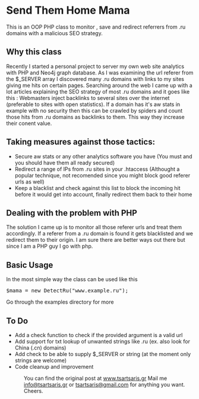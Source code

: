 Send Them Home Mama
===============================================

This is an OOP PHP class to monitor , save and redirect referrers from .ru domains with a malicious SEO strategy. 

<h2> Why this class </h2>
<p>Recently I started a personal project to server my own web site analytics with PHP and Neo4j graph database. As I was examining the url referer from the $_SERVER array I discovered many .ru domains with links to my sites giving me hits on certain pages. Searching around the web I came up with a lot articles explaining the SEO strategy of most .ru domains and it goes like this : Webmasters inject backlinks to several sites over the internet (preferable to sites with open statistics). If a domain has it's aw stats in example with no security then this can be crawled by spiders and count those hits from .ru domains as backlinks to them. This way they increase their conent value.</p>

<h2>Taking measures against those tactics:</h2>
<ul>
<li>Secure aw stats or any other analytics software you have (You must and you should have them all ready secured)</li>
<li>Redirect a range of IPs from .ru sites in your .htaccess (Althought a popular technique, not recomended since you might block good referer urls as well)</li>
<li>Keep a blacklist and check against this list to block the incoming hit before it would get into account, finally redirect them back to their home</li></ul>

<h2>Dealing with the problem with PHP</h2>
<p>The solution I came up is to monitor all those referer urls and treat them accordingly. If a referer from a .ru domain is found it gets blacklisted and we redirect them to their origin. I am sure there are better ways out there but since I am a PHP guy I go with php.</p>

<h2>Basic Usage</h2>
<p> In the most simple way the class can be used like this
<pre>$mama = new DetectRu("www.example.ru");</pre>
Go through the examples directory for more</p>

<h2>To Do</h2>
<ul>
<li>Add a check function to check if the provided argument is a valid url</li>
<li>Add support for txt lookup of unwanted strings like .ru (ex. also look for China (.cn) domains)</li>
<li>Add check to be able to supply $_SERVER or string (at the moment only strings are welcome)</li>
<li>Code cleanup and improvement</li>
<ul>

You can find the original post at <a href="http://www.tsartsaris.gr" target="_blank">www.tsartsaris.gr</a>
Mail me info@tsartsaris.gr or tsartsaris@gmail.com for anything you want. Cheers.

